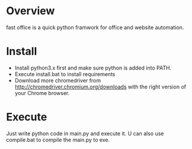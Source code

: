 # Overview
fast office is a quick python framwork for office and website automation.

# Install
* Install python3.x first and make sure python is added into PATH.
* Execute install.bat to install requirements
* Download more chromedriver from http://chromedriver.chromium.org/downloads with the right version of your Chrome browser.

# Execute
Just write python code in main.py and execute it.
U can also use compile.bat to compile the main.py to exe.
